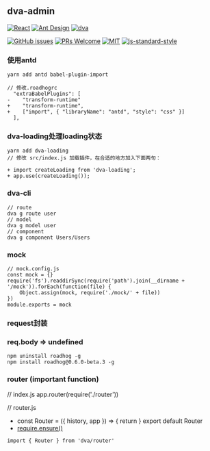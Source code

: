 ## dva-admin
[![React](https://img.shields.io/badge/react-^15.6.1-brightgreen.svg?style=flat-square)](https://github.com/facebook/react)
[![Ant Design](https://img.shields.io/badge/ant--design-^2.11.2-yellowgreen.svg?style=flat-square)](https://github.com/ant-design/ant-design)
[![dva](https://img.shields.io/badge/dva-^1.2.0-orange.svg?style=flat-square)](https://github.com/dvajs/dva)

[![GitHub issues](https://img.shields.io/github/issues/zuiidea/antd-admin.svg?style=flat-square)](https://github.com/zuiidea/antd-admin)
[![PRs Welcome](https://img.shields.io/badge/PRs-welcome-brightgreen.svg?style=flat-square)](https://github.com/zuiidea/antd-admin/pulls)
[![MIT](https://img.shields.io/dub/l/vibe-d.svg?style=flat-square)](http://opensource.org/licenses/MIT)
[![js-standard-style](https://img.shields.io/badge/code%20style-standard-brightgreen.svg)](http://standardjs.com)

### 使用antd
```
yarn add antd babel-plugin-import

// 修改.roadhogrc
  "extraBabelPlugins": [
-    "transform-runtime"
+    "transform-runtime",
+    ["import", { "libraryName": "antd", "style": "css" }]
  ],
```

### dva-loading处理loading状态
```
yarn add dva-loading
// 修改 src/index.js 加载插件，在合适的地方加入下面两句：

+ import createLoading from 'dva-loading';
+ app.use(createLoading());
```

### dva-cli
```
// route
dva g route user
// model
dva g model user
// component 
dva g component Users/Users
```

### mock
```
// mock.config.js
const mock = {}
require('fs').readdirSync(require('path').join(__dirname + '/mock')).forEach(function(file) {
    Object.assign(mock, require('./mock/' + file))
})
module.exports = mock
```

### request封装

### req.body => undefined
```
npm uninstall roadhog -g
npm install roadhog@0.6.0-beta.3 -g
```

### router (important function)
// index.js
app.router(require('./router'))

// router.js
- const Router = ({ history, app }) => {
  return <Router history={history} routes={routes} >
}
export default Router
- [require.ensure()](http://www.css88.com/doc/webpack2/guides/code-splitting-require/)
```
import { Router } from 'dva/router'
```